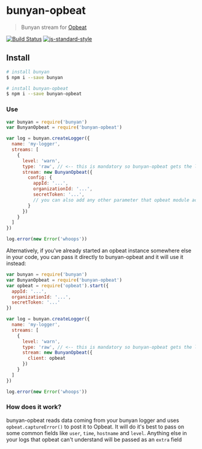 # bunyan-opbeat

> Bunyan stream for [Opbeat](https://opbeat.com)

[![Build Status](https://travis-ci.org/mderazon/bunyan-opbeat.svg?branch=master)](https://travis-ci.org/mderazon/bunyan-opbeat)
[![js-standard-style](https://img.shields.io/badge/code%20style-standard-brightgreen.svg)](http://standardjs.com/)


## Install

``` sh
# install bunyan
$ npm i --save bunyan

# install bunyan-opbeat
$ npm i --save bunyan-opbeat
```

### Use
``` js
var bunyan = require('bunyan')
var BunyanOpbeat = require('bunyan-opbeat')

var log = bunyan.createLogger({
  name: 'my-logger',
  streams: [
    {
      level: 'warn',
      type: 'raw', // <-- this is mandatory so bunyan-opbeat gets the log as an object
      stream: new BunyanOpbeat({
        config: {
          appId: '...',
          organizationId: '...',
          secretToken: '...',
          // you can also add any other parameter that opbeat module accepts, it will be passed on
        }
      })
    }
  ]
})

log.error(new Error('whoops'))
```

Alternatively, if you've already started an opbeat instance somewhere else in your code, you can pass it directly to bunyan-opbeat and it will use it instead:

``` js
var bunyan = require('bunyan')
var BunyanOpbeat = require('bunyan-opbeat')
var opbeat = require('opbeat').start({
  appId: '...',
  organizationId: '...',
  secretToken: '...'
})

var log = bunyan.createLogger({
  name: 'my-logger',
  streams: [
    {
      level: 'warn',
      type: 'raw', // <-- this is mandatory so bunyan-opbeat gets the log as an object
      stream: new BunyanOpbeat({
        client: opbeat
      })
    }
  ]
})

log.error(new Error('whoops'))
```

### How does it work?
bunyan-opbeat reads data coming from your bunyan logger and uses `opbeat.captureError()` to post it to Opbeat.
It will do it's best to pass on some common fields like `user`, `time`, `hostname` and `level`.
Anything else in your logs that opbeat can't understand will be passed as an `extra` field
